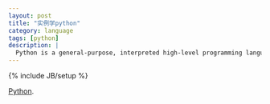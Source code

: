 ```yaml
---
layout: post
title: "实例学python"
category: language 
tags: [python]
description: |
  Python is a general-purpose, interpreted high-level programming language whose design philosophy emphasizes code readability.
---
```

{% include JB/setup %}

[Python](http://python.org/).
